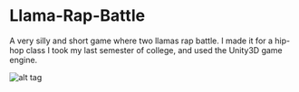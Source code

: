 # Llama-Rap-Battle
A very silly and short game where two llamas rap battle. I made it for a hip-hop class I took my last semester of college, and used the Unity3D game engine.

![alt tag](http://sunil-rao.com/wp-content/uploads/LlamaRapBattleTeam-1024x773.png)
